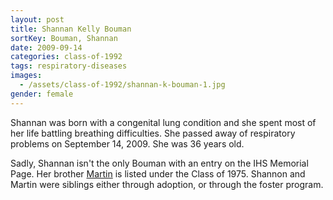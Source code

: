 ```yaml
---
layout: post
title: Shannan Kelly Bouman
sortKey: Bouman, Shannan
date: 2009-09-14
categories: class-of-1992
tags: respiratory-diseases
images:
  - /assets/class-of-1992/shannan-k-bouman-1.jpg
gender: female
---
```

Shannan was born with a congenital lung condition and she spent most of her life battling breathing difficulties. She passed away of respiratory problems on September 14, 2009. She was 36 years old.

Sadly, Shannan isn't the only Bouman with an entry on the IHS Memorial Page. Her brother [Martin](https://ihsmemorial.org/class-of-1976/martin-jan-bouman/) is listed under the Class of 1975. Shannon and Martin were siblings either through adoption, or through the foster program.